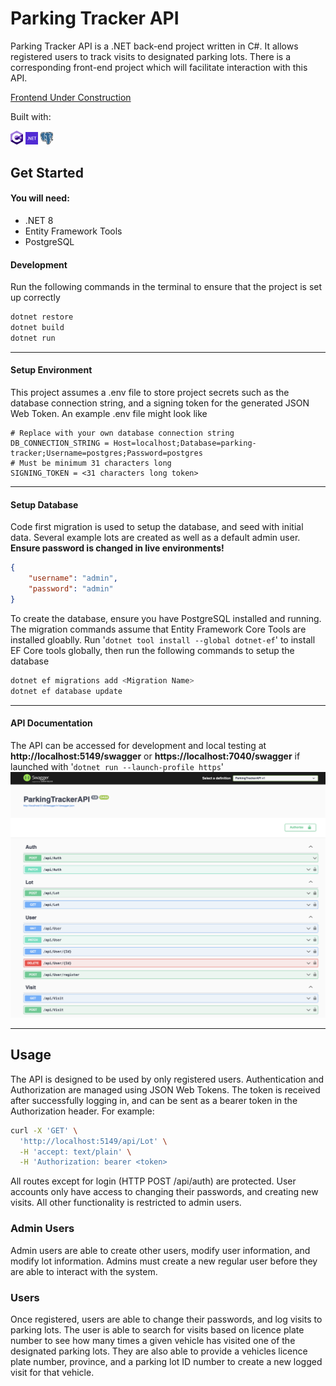 # Parking Tracker API

Parking Tracker API is a .NET back-end project written in C#. It allows registered users to track visits to designated parking lots. There is a corresponding front-end project which will facilitate interaction with this API.

[Frontend Under Construction](https://github.com/ga-vance/parking-tracker-frontend)

Built with:

[<img src="./Design/csharp.png" width=20>](https://learn.microsoft.com/en-us/dotnet/csharp/) [<img src="./Design/dotnet.png" width=20>](https://dotnet.microsoft.com/en-us/) [<img src="./Design/postgres.png" width=20>](https://www.postgresql.org)

## Get Started

#### You will need:

-   .NET 8
-   Entity Framework Tools
-   PostgreSQL

#### Development

Run the following commands in the terminal to ensure that the project is set up correctly

```sh
dotnet restore
dotnet build
dotnet run
```

---

#### Setup Environment

This project assumes a .env file to store project secrets such as the database connection string, and a signing token for the generated JSON Web Token. An example .env file might look like

```
# Replace with your own database connection string
DB_CONNECTION_STRING = Host=localhost;Database=parking-tracker;Username=postgres;Password=postgres
# Must be minimum 31 characters long
SIGNING_TOKEN = <31 characters long token>
```

---

#### Setup Database

Code first migration is used to setup the database, and seed with initial data. Several example lots are created as well as a default admin user. **Ensure password is changed in live environments!**

```json
{
    "username": "admin",
    "password": "admin"
}
```

To create the database, ensure you have PostgreSQL installed and running. The migration commands assume that Entity Framework Core Tools are installed gloablly. Run '`dotnet tool install --global dotnet-ef`' to install EF Core tools globally, then run the following commands to setup the database

```sh
dotnet ef migrations add <Migration Name>
dotnet ef database update
```

---

#### API Documentation

The API can be accessed for development and local testing at **http://localhost:5149/swagger** or **https://localhost:7040/swagger** if launched with '`dotnet run --launch-profile https`'
![Alt Capture of swagger api documentation](/Design/ApiDocumentation.png)

---

## Usage

The API is designed to be used by only registered users. Authentication and Authorization are managed using JSON Web Tokens. The token is received after successfully logging in, and can be sent as a bearer token in the Authorization header.
For example:

```sh
curl -X 'GET' \
  'http://localhost:5149/api/Lot' \
  -H 'accept: text/plain' \
  -H 'Authorization: bearer <token>
```

All routes except for login (HTTP POST /api/auth) are protected. User accounts only have access to changing their passwords, and creating new visits. All other functionality is restricted to admin users.

### Admin Users

Admin users are able to create other users, modify user information, and modify lot information. Admins must create a new regular user before they are able to interact with the system.

### Users

Once registered, users are able to change their passwords, and log visits to parking lots. The user is able to search for visits based on licence plate number to see how many times a given vehicle has visited one of the designated parking lots. They are also able to provide a vehicles licence plate number, province, and a parking lot ID number to create a new logged visit for that vehicle.
